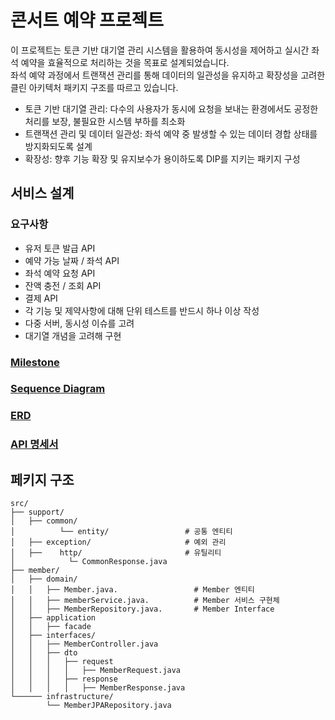 # 콘서트 예약 프로젝트
이 프로젝트는 토큰 기반 대기열 관리 시스템을 활용하여 동시성을 제어하고 실시간 좌석 예약을 효율적으로 처리하는 것을 목표로 설계되었습니다.    
좌석 예약 과정에서 트랜잭션 관리를 통해 데이터의 일관성을 유지하고 확장성을 고려한 클린 아키텍처 패키지 구조를 따르고 있습니다.
- 토큰 기반 대기열 관리: 다수의 사용자가 동시에 요청을 보내는 환경에서도 공정한 처리를 보장, 불필요한 시스템 부하를 최소화
- 트랜잭션 관리 및 데이터 일관성: 좌석 예약 중 발생할 수 있는 데이터 경합 상태를 방지화되도록 설계
- 확장성: 향후 기능 확장 및 유지보수가 용이하도록 DIP를 지키는 패키지 구성
## 서비스 설계
### 요구사항
- 유저 토큰 발급 API
- 예약 가능 날짜 / 좌석 API
- 좌석 예약 요청 API
- 잔액 충전 / 조회 API
- 결제 API
- 각 기능 및 제약사항에 대해 단위 테스트를 반드시 하나 이상 작성
- 다중 서버, 동시성 이슈를 고려
- 대기열 개념을 고려해 구현
### [Milestone](https://github.com/users/JoYuKang/projects/5)
### [Sequence Diagram](https://github.com/JoYuKang/Concert_Reservation/blob/docs/docs/%EC%8B%9C%ED%80%80%EC%8A%A4%20%EB%8B%A4%EC%9D%B4%EC%96%B4%EA%B7%B8%EB%9E%A8.md)
### [ERD](https://github.com/JoYuKang/Concert_Reservation/blob/docs/docs/ERD.md)
### [API 명세서](https://github.com/JoYuKang/Concert_Reservation/blob/docs/docs/API%20%EB%AA%85%EC%84%B8%EC%84%9C.md)
## 페키지 구조
```
src/
├── support/
│   ├── common/ 
│          └── entity/                 # 공통 엔티티
│   ├── exception/                     # 예외 관리
│   ├──    http/                       # 유틸리티
│            └─ CommonResponse.java 
├── member/                   
│   ├── domain/
│   │   ├── Member.java.                 # Member 엔티티
│   │   ├── memberService.java.          # Member 서비스 구현체
│   │   ├── MemberRepository.java.       # Member Interface   
│   ├── application
│   │   ├── facade
│   ├── interfaces/ 
│   │   ├── MemberController.java
│   │   ├── dto
│   │   │   ├── request
│   │   │   │   ├── MemberRequest.java
│   │   │   ├── response
│   │   │   │   ├── MemberResponse.java
└────── infrastructure/
        └── MemberJPARepository.java

```

